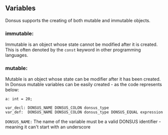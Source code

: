 ## Variables

Donsus supports the creating of both mutable and immutable objects. 

### immutable:
Immutable is an object whose state cannot be modified after it is created.
This is often denoted by the `const` keyword in other programming languages.

### mutable:
Mutable is an object whose state can be modifier after it has been created. In Donsus
mutable variables can be easily created - as the code represents below:
```
a: int = 20;
```
```
var_decl: DONSUS_NAME DONSUS_COLON donsus_type
var_def:  DONSUS_NAME DONSUS_COLON donsus_type DONSUS_EQUAL expression
```

`DONSUS_NAME:` The name of the variable must be a valid DONSUS identifier - meaning it can't start
with an underscore

